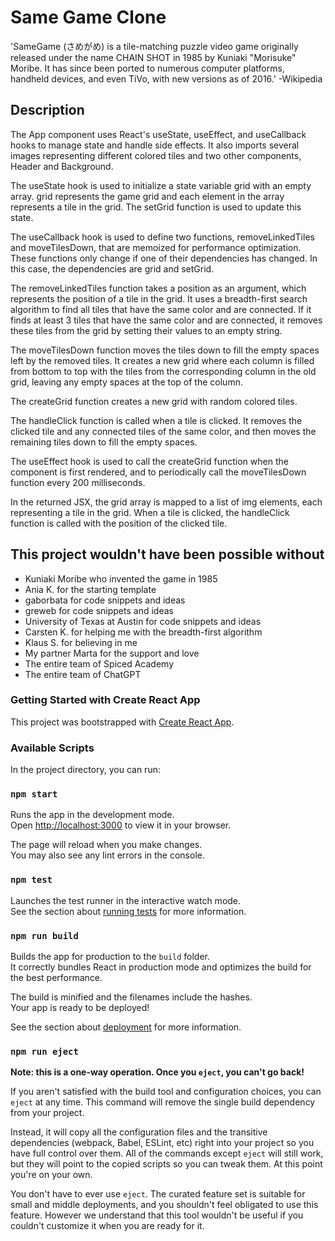 # Same Game Clone

'SameGame (さめがめ) is a tile-matching puzzle video game originally released under the name CHAIN SHOT in 1985 by Kuniaki "Morisuke" Moribe. It has since been ported to numerous computer platforms, handheld devices, and even TiVo, with new versions as of 2016.'
-Wikipedia

## Description

The App component uses React's useState, useEffect, and useCallback hooks to manage state and handle side effects. It also imports several images representing different colored tiles and two other components, Header and Background.

The useState hook is used to initialize a state variable grid with an empty array. grid represents the game grid and each element in the array represents a tile in the grid. The setGrid function is used to update this state.

The useCallback hook is used to define two functions, removeLinkedTiles and moveTilesDown, that are memoized for performance optimization. These functions only change if one of their dependencies has changed. In this case, the dependencies are grid and setGrid.

The removeLinkedTiles function takes a position as an argument, which represents the position of a tile in the grid. It uses a breadth-first search algorithm to find all tiles that have the same color and are connected. If it finds at least 3 tiles that have the same color and are connected, it removes these tiles from the grid by setting their values to an empty string.

The moveTilesDown function moves the tiles down to fill the empty spaces left by the removed tiles. It creates a new grid where each column is filled from bottom to top with the tiles from the corresponding column in the old grid, leaving any empty spaces at the top of the column.

The createGrid function creates a new grid with random colored tiles.

The handleClick function is called when a tile is clicked. It removes the clicked tile and any connected tiles of the same color, and then moves the remaining tiles down to fill the empty spaces.

The useEffect hook is used to call the createGrid function when the component is first rendered, and to periodically call the moveTilesDown function every 200 milliseconds.

In the returned JSX, the grid array is mapped to a list of img elements, each representing a tile in the grid. When a tile is clicked, the handleClick function is called with the position of the clicked tile.

## This project wouldn't have been possible without

- Kuniaki Moribe who invented the game in 1985
- Ania K. for the starting template
- gaborbata for code snippets and ideas
- greweb for code snippets and ideas
- University of Texas at Austin for code snippets and ideas
- Carsten K. for helping me with the breadth-first algorithm
- Klaus S. for believing in me
- My partner Marta for the support and love
- The entire team of Spiced Academy
- The entire team of ChatGPT

### Getting Started with Create React App

This project was bootstrapped with [Create React App](https://github.com/facebook/create-react-app).

### Available Scripts

In the project directory, you can run:

### `npm start`

Runs the app in the development mode.\
Open [http://localhost:3000](http://localhost:3000) to view it in your browser.

The page will reload when you make changes.\
You may also see any lint errors in the console.

### `npm test`

Launches the test runner in the interactive watch mode.\
See the section about [running tests](https://facebook.github.io/create-react-app/docs/running-tests) for more information.

### `npm run build`

Builds the app for production to the `build` folder.\
It correctly bundles React in production mode and optimizes the build for the best performance.

The build is minified and the filenames include the hashes.\
Your app is ready to be deployed!

See the section about [deployment](https://facebook.github.io/create-react-app/docs/deployment) for more information.

### `npm run eject`

**Note: this is a one-way operation. Once you `eject`, you can't go back!**

If you aren't satisfied with the build tool and configuration choices, you can `eject` at any time. This command will remove the single build dependency from your project.

Instead, it will copy all the configuration files and the transitive dependencies (webpack, Babel, ESLint, etc) right into your project so you have full control over them. All of the commands except `eject` will still work, but they will point to the copied scripts so you can tweak them. At this point you're on your own.

You don't have to ever use `eject`. The curated feature set is suitable for small and middle deployments, and you shouldn't feel obligated to use this feature. However we understand that this tool wouldn't be useful if you couldn't customize it when you are ready for it.
